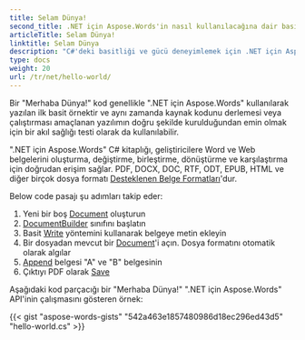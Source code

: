 ```yaml
---
title: Selam Dünya!
second_title: .NET için Aspose.Words'in nasıl kullanılacağına dair basit bir örnek
articleTitle: Selam Dünya!
linktitle: Selam Dünya
description: "C#'deki basitliği ve gücü deneyimlemek için .NET için Aspose.Words'i kullanarak ilk belgenizi desteklenen herhangi bir formatta oluşturun, düzenleyin ve kaydedin."
type: docs
weight: 20
url: /tr/net/hello-world/
---
```


Bir "Merhaba Dünya!" kod genellikle ".NET için Aspose.Words" kullanılarak yazılan ilk basit örnektir ve aynı zamanda kaynak kodunu derlemesi veya çalıştırması amaçlanan yazılımın doğru şekilde kurulduğundan emin olmak için bir akıl sağlığı testi olarak da kullanılabilir.

".NET için Aspose.Words" C# kitaplığı, geliştiricilere Word ve Web belgelerini oluşturma, değiştirme, birleştirme, dönüştürme ve karşılaştırma için doğrudan erişim sağlar. PDF, DOCX, DOC, RTF, ODT, EPUB, HTML ve diğer birçok dosya formatı [Desteklenen Belge Formatları](/words/tr/net/supported-document-formats/)'dur.

Below code pasajı şu adımları takip eder:

1. Yeni bir boş [Document](https://reference.aspose.com/words/net/aspose.words/document) oluşturun
1. [DocumentBuilder](https://reference.aspose.com/words/net/aspose.words/documentbuilder/) sınıfını başlatın
1. Basit [Write](https://reference.aspose.com/words/net/aspose.words/documentbuilder/write/) yöntemini kullanarak belgeye metin ekleyin
1. Bir dosyadan mevcut bir [Document](https://reference.aspose.com/words/net/aspose.words/document/document/)'i açın. Dosya formatını otomatik olarak algılar
1. [Append](https://reference.aspose.com/words/net/aspose.words/document/appenddocument/) belgesi "A" ve "B" belgesinin
1. Çıktıyı PDF olarak [Save](https://reference.aspose.com/words/net/aspose.words/document/save/)

Aşağıdaki kod parçacığı bir "Merhaba Dünya!" ".NET için Aspose.Words" API'inin çalışmasını gösteren örnek:

{{< gist "aspose-words-gists" "542a463e1857480986d18ec296ed43d5" "hello-world.cs" >}}
